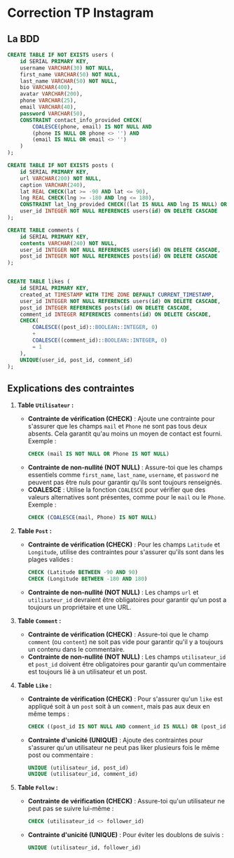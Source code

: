 # Correction TP Instagram

## La BDD

```sql
CREATE TABLE IF NOT EXISTS users (
	id SERIAL PRIMARY KEY,
	username VARCHAR(30) NOT NULL,
    first_name VARCHAR(50) NOT NULL,
    last_name VARCHAR(50) NOT NULL,
	bio VARCHAR(400),
	avatar VARCHAR(200),
	phone VARCHAR(25),
	email VARCHAR(40),
	password VARCHAR(50),
	CONSTRAINT contact_info_provided CHECK(
		COALESCE(phone, email) IS NOT NULL AND
		(phone IS NULL OR phone <> '') AND
		(email IS NULL OR email <> '')
	)
);

CREATE TABLE IF NOT EXISTS posts (
	id SERIAL PRIMARY KEY,
	url VARCHAR(200) NOT NULL,
	caption VARCHAR(240),
	lat REAL CHECK(lat >= -90 AND lat <= 90),
	lng REAL CHECK(lng >= -180 AND lng <= 180),
	CONSTRAINT lat_lng_provided CHECK((lat IS NULL AND lng IS NULL) OR (lat IS NOT NULL AND lng IS NOT NULL)),
	user_id INTEGER NOT NULL REFERENCES users(id) ON DELETE CASCADE
);

CREATE TABLE comments (
	id SERIAL PRIMARY KEY,
	contents VARCHAR(240) NOT NULL,
	user_id INTEGER NOT NULL REFERENCES users(id) ON DELETE CASCADE,
	post_id INTEGER NOT NULL REFERENCES posts(id) ON DELETE CASCADE
);


CREATE TABLE likes (
	id SERIAL PRIMARY KEY,
	created_at TIMESTAMP WITH TIME ZONE DEFAULT CURRENT_TIMESTAMP,
	user_id INTEGER NOT NULL REFERENCES users(id) ON DELETE CASCADE,
	post_id INTEGER REFERENCES posts(id) ON DELETE CASCADE,
	comment_id INTEGER REFERENCES comments(id) ON DELETE CASCADE,
	CHECK(
		COALESCE((post_id)::BOOLEAN::INTEGER, 0)
		+
		COALESCE((comment_id)::BOOLEAN::INTEGER, 0)
		= 1
	),
	UNIQUE(user_id, post_id, comment_id)
);
```

## Explications des contraintes

1. **Table `Utilisateur` :**

   - **Contrainte de vérification (CHECK)** : Ajoute une contrainte pour s'assurer que les champs `mail` et `Phone` ne sont pas tous deux absents. Cela garantit qu'au moins un moyen de contact est fourni. Exemple :
     ```sql
     CHECK (mail IS NOT NULL OR Phone IS NOT NULL)
     ```
   - **Contrainte de non-nullité (NOT NULL)** : Assure-toi que les champs essentiels comme `first_name`, `last_name`, `username`, et `password` ne peuvent pas être nuls pour garantir qu'ils sont toujours renseignés.
   - **COALESCE** : Utilise la fonction `COALESCE` pour vérifier que des valeurs alternatives sont présentes, comme pour le `mail` ou le `Phone`. Exemple :
     ```sql
     CHECK (COALESCE(mail, Phone) IS NOT NULL)
     ```

2. **Table `Post` :**

   - **Contrainte de vérification (CHECK)** : Pour les champs `Latitude` et `Longitude`, utilise des contraintes pour s'assurer qu'ils sont dans les plages valides :
     ```sql
     CHECK (Latitude BETWEEN -90 AND 90)
     CHECK (Longitude BETWEEN -180 AND 180)
     ```
   - **Contrainte de non-nullité (NOT NULL)** : Les champs `url` et `utilisateur_id` devraient être obligatoires pour garantir qu'un post a toujours un propriétaire et une URL.

3. **Table `Comment` :**

   - **Contrainte de vérification (CHECK)** : Assure-toi que le champ `comment` (ou `content`) ne soit pas vide pour garantir qu'il y a toujours un contenu dans le commentaire.
   - **Contrainte de non-nullité (NOT NULL)** : Les champs `utilisateur_id` et `post_id` doivent être obligatoires pour garantir qu'un commentaire est toujours lié à un utilisateur et un post.

4. **Table `Like` :**

   - **Contrainte de vérification (CHECK)** : Pour s'assurer qu'un `like` est appliqué soit à un `post` soit à un `comment`, mais pas aux deux en même temps :
     ```sql
     CHECK ((post_id IS NOT NULL AND comment_id IS NULL) OR (post_id IS NULL AND comment_id IS NOT NULL))
     ```
   - **Contrainte d'unicité (UNIQUE)** : Ajoute des contraintes pour s'assurer qu'un utilisateur ne peut pas liker plusieurs fois le même post ou commentaire :
     ```sql
     UNIQUE (utilisateur_id, post_id)
     UNIQUE (utilisateur_id, comment_id)
     ```

5. **Table `Follow` :**
   - **Contrainte de vérification (CHECK)** : Assure-toi qu'un utilisateur ne peut pas se suivre lui-même :
     ```sql
     CHECK (utilisateur_id <> follower_id)
     ```
   - **Contrainte d'unicité (UNIQUE)** : Pour éviter les doublons de suivis :
     ```sql
     UNIQUE (utilisateur_id, follower_id)
     ```
